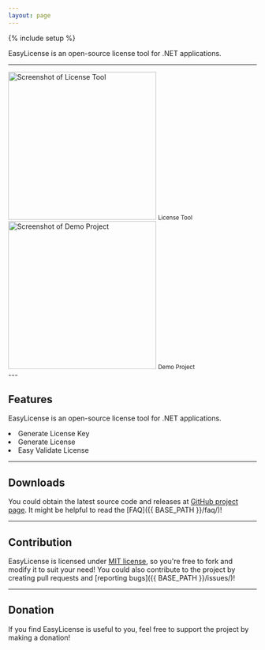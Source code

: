 ```yaml
---
layout: page
---
```

{% include setup %}

EasyLicense is an open-source license tool for .NET applications. 

---
<div class="row">
  <div class="col-md-6">
    <img class="img-responsive" alt="Screenshot of License Tool" src="{{ ASSET_PATH }}/screenshot1.png" style="height: 300px">
    <small>License Tool</small>
  </div>
  <div class="col-md-6">
    <img class="img-responsive" alt="Screenshot of Demo Project" src="{{ ASSET_PATH }}/screenshot2.png" style="height: 300px">
    <small>Demo Project</small>
  </div>
</div>
---

Features
--------
EasyLicense is an open-source license tool for .NET applications.  

<div class="container-fluid">
  <p class="row">
      <li>Generate License Key</li>
      <li>Generate License</li>
      <li>Easy Validate License</li>
    </ul>
  </p>
</div>

---

Downloads
---------
You could obtain the latest source code and releases at [GitHub project page](https://github.com/easyHelper/EasyLicense).
It might be helpful to read the [FAQ]({{ BASE_PATH }}/faq/)!

---

Contribution
------------
EasyLicense is licensed under [MIT license](http://opensource.org/licenses/MIT), 
so you're free to fork and modify it to suit your need!
You could also contribute to the project by creating pull requests and [reporting bugs]({{ BASE_PATH }}/issues/)!

---

Donation
---------
If you find EasyLicense is useful to you, feel free to support the project by making a donation!  
